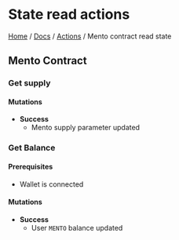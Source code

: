 # State read actions
[Home](../../../README.md) / [Docs](../../index.md) / [Actions](../index.md) / Mento contract read state

## Mento Contract

### Get supply

#### Mutations

- **Success**
    - Mento supply parameter updated

### Get Balance
#### Prerequisites

- Wallet is connected

#### Mutations

- **Success**
    - User `MENTO` balance updated